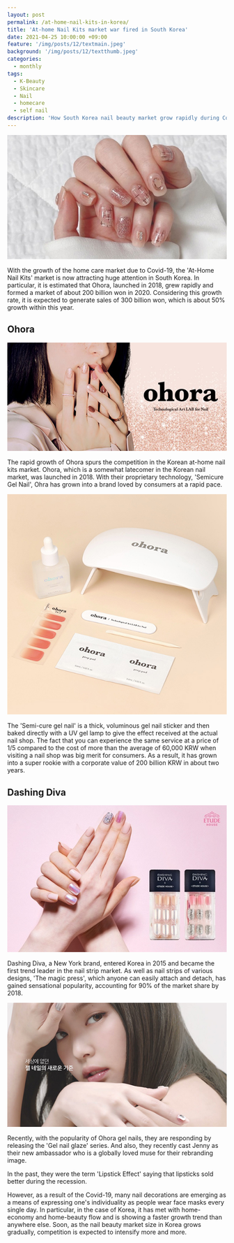 ```yaml
---
layout: post
permalink: /at-home-nail-kits-in-korea/
title: 'At-home Nail Kits market war fired in South Korea'
date: 2021-04-25 10:00:00 +09:00
feature: '/img/posts/12/textmain.jpeg'
background: '/img/posts/12/textthumb.jpeg'
categories:
  - monthly
tags:
  - K-Beauty
  - Skincare
  - Nail
  - homecare
  - self nail
description: 'How South Korea nail beauty market grow rapidly during Covid-19'
---
```


![self nail](/img/posts/12/selfnail.jpeg)

With the growth of the home care market due to Covid-19, the 'At-Home Nail Kits' market is now attracting huge attention in South Korea. In particular, it is estimated that Ohora, launched in 2018, grew rapidly and formed a market of about 200 billion won in 2020.  Considering this growth rate, it is expected to generate sales of 300 billion won, which is about 50% growth within this year.



## Ohora

![ohora](/img/posts/12/ohora.jpeg)

The rapid growth of Ohora spurs the competition in the Korean at-home nail kits market. Ohora, which is a somewhat latecomer in the Korean nail market, was launched in 2018. With their proprietary technology, 'Semicure Gel Nail', Ohra has grown into a brand loved by consumers at a rapid pace.

![semicure gel nail](/img/posts/12/ohoragel.jpeg)

The 'Semi-cure gel nail' is a thick, voluminous gel nail sticker and then baked directly with a UV gel lamp to give the effect received at the actual nail shop. The fact that you can experience the same service at a price of 1/5 compared to the cost of more than the average of 60,000 KRW when visiting a nail shop was big merit for consumers. As a result, it has grown into a super rookie with a corporate value of 200 billion KRW in about two years.


## Dashing Diva

![dashing diva](/img/posts/12/dashingdiva.jpeg)

Dashing Diva, a New York brand, entered Korea in 2015 and became the first trend leader in the nail strip market.
As well as nail strips of various designs, 'The magic press', which anyone can easily attach and detach, has gained sensational popularity, accounting for 90% of the market share by 2018.

![new muse Jenny](/img/posts/12/jenny.jpeg)

Recently, with the popularity of Ohora gel nails, they are responding by releasing the 'Gel nail glaze' series.
And also, they recently cast Jenny as their new ambassador who is a globally loved muse for their rebranding image.



In the past, they were the term 'Lipstick Effect' saying that lipsticks sold better during the recession.

However, as a result of the Covid-19, many nail decorations are emerging as a means of expressing one's individuality as people wear face masks every single day.
In particular, in the case of Korea, it has met with home-economy and home-beauty flow and is showing a faster growth trend than anywhere else. Soon, as the nail beauty market size in Korea grows gradually, competition is expected to intensify more and more.
